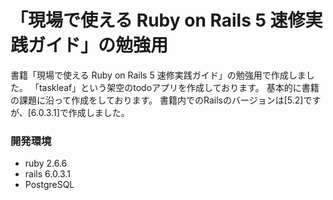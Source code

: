 # 「現場で使える Ruby on Rails 5 速修実践ガイド」の勉強用

書籍「現場で使える Ruby on Rails 5 速修実践ガイド」の勉強用で作成しました。
「taskleaf」という架空のtodoアプリを作成しております。
基本的に書籍の課題に沿って作成をしております。
書籍内でのRailsのバージョンは[5.2]ですが、[6.0.3.1]で作成しました。

### 開発環境

- ruby 2.6.6
- rails 6.0.3.1
- PostgreSQL
